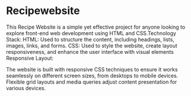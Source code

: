 # Recipewebsite
This Recipe Website is a simple yet effective project for anyone looking to explore front-end web development using HTML and CSS.Technology Stack: HTML: Used to structure the content, including headings, lists, images, links, and forms. CSS: Used to style the website, create layout responsiveness, and enhance the user interface with visual elements
Responsive Layout:

The website is built with responsive CSS techniques to ensure it works seamlessly on different screen sizes, from desktops to mobile devices.
Flexible grid layouts and media queries adjust content presentation for various devices.
